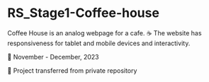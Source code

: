 # RS_Stage1-Coffee-house

Coffee House is an analog webpage for a cafe. :coffee:
The website has responsiveness for tablet and mobile devices and interactivity.

📅 November - December, 2023

📌 Project transferred from private repository
